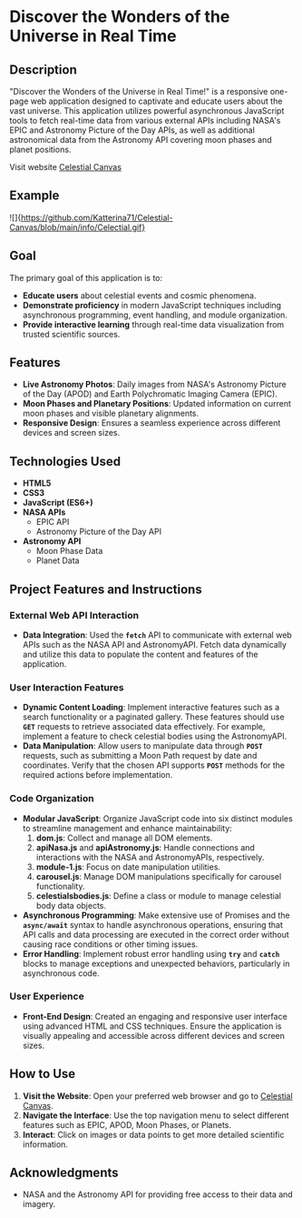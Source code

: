 # **Discover the Wonders of the Universe in Real Time**

## **Description**

"Discover the Wonders of the Universe in Real Time!" is a responsive one-page web application designed to captivate and educate users about the vast universe. This application utilizes powerful asynchronous JavaScript tools to fetch real-time data from various external APIs including NASA's EPIC and Astronomy Picture of the Day APIs, as well as additional astronomical data from the Astronomy API covering moon phases and planet positions.

Visit website [Celestial Canvas](https://katterina71.github.io/Celestial-Canvas/)

## **Example**
![]{https://github.com/Katterina71/Celestial-Canvas/blob/main/info/Celectial.gif}


## **Goal**

The primary goal of this application is to:

- **Educate users** about celestial events and cosmic phenomena.
- **Demonstrate proficiency** in modern JavaScript techniques including asynchronous programming, event handling, and module organization.
- **Provide interactive learning** through real-time data visualization from trusted scientific sources.

## **Features**

- **Live Astronomy Photos**: Daily images from NASA's Astronomy Picture of the Day (APOD) and Earth Polychromatic Imaging Camera (EPIC).
- **Moon Phases and Planetary Positions**: Updated information on current moon phases and visible planetary alignments.
- **Responsive Design**: Ensures a seamless experience across different devices and screen sizes.

## **Technologies Used**

- **HTML5**
- **CSS3**
- **JavaScript (ES6+)**
- **NASA APIs**
    - EPIC API
    - Astronomy Picture of the Day API
- **Astronomy API**
    - Moon Phase Data
    - Planet Data
      
## **Project Features and Instructions**

### **External Web API Interaction**

- **Data Integration**: Used the **`fetch`** API to communicate with external web APIs such as the NASA API and AstronomyAPI. Fetch data dynamically and utilize this data to populate the content and features of the application.

### **User Interaction Features**

- **Dynamic Content Loading**: Implement interactive features such as a search functionality or a paginated gallery. These features should use **`GET`** requests to retrieve associated data effectively. For example, implement a feature to check celestial bodies using the AstronomyAPI.
- **Data Manipulation**: Allow users to manipulate data through **`POST`** requests, such as submitting a Moon Path request by date and coordinates. Verify that the chosen API supports **`POST`** methods for the required actions before implementation.

### **Code Organization**

- **Modular JavaScript**: Organize JavaScript code into six distinct modules to streamline management and enhance maintainability:
    1. **dom.js**: Collect and manage all DOM elements.
    2. **apiNasa.js** and **apiAstronomy.js**: Handle connections and interactions with the NASA and AstronomyAPIs, respectively.
    3. **module-1.js**: Focus on date manipulation utilities.
    4. **carousel.js**: Manage DOM manipulations specifically for carousel functionality.
    5. **celestialsbodies.js**: Define a class or module to manage celestial body data objects.
- **Asynchronous Programming**: Make extensive use of Promises and the **`async/await`** syntax to handle asynchronous operations, ensuring that API calls and data processing are executed in the correct order without causing race conditions or other timing issues.
- **Error Handling**: Implement robust error handling using **`try`** and **`catch`** blocks to manage exceptions and unexpected behaviors, particularly in asynchronous code.

### **User Experience**

- **Front-End Design**: Created an engaging and responsive user interface using advanced HTML and CSS techniques. Ensure the application is visually appealing and accessible across different devices and screen sizes.
## **How to Use**

1. **Visit the Website**: Open your preferred web browser and go to [Celestial Canvas](https://katterina71.github.io/Celestial-Canvas/).
2. **Navigate the Interface**: Use the top navigation menu to select different features such as EPIC, APOD, Moon Phases, or Planets.
3. **Interact**: Click on images or data points to get more detailed scientific information.

## **Acknowledgments**

- NASA and the Astronomy API for providing free access to their data and imagery.
